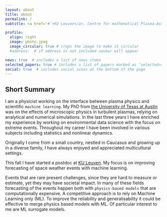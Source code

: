 ```yaml
---
layout: about
title: about
permalink: /
subtitle: <a href='#'>KU Leuven</a>. Centre for mathematical Plasma-Astrophysics, Belgium

profile:
  align: right
  image: photo.jpeg
  image_circular: true # crops the image to make it circular
  #address:  # if address is not included navbar will appear

news: true  # includes a list of news items
selected_papers: true # includes a list of papers marked as "selected={true}"
social: true  # includes social icons at the bottom of the page
---
```



## Short Summary

I am a physicist working on the interface between plasma physics and scientific `machine learning`. My PhD from [the University of Texas at Austin](https://www.utexas.edu) was on the effects of microscopic physics in turbulent plasmas, relying on analytical and numerical simulations. In the last three years I have enriched my experience by working on environmental data science with the focus on extreme events.  Throughout my career I have been involved in various subjects including statistics and nonlinear dynamics. 

Originally I come from a small country, nestled in Caucasus and growing up in a diverse family, I have always enjoyed and appreciated multicultural settings. 

This fall I have started a postdoc at [KU Leuven](https://www.kuleuven.be/english/kuleuven/index.html). My focus is on improving forecasting of space weather events with machine learning. 

Events that are rare present challenges, since they are hard to measure or estimate, yet they may have societal impact. In many of these fields forecasting of the events happen both with `physics-based models` that are computationally expensive. A competitive approach is to rely on Machine Learning only (ML). To improve the reliability and generalisability it could be effective to merge physics based models with ML. Of particular interest to me are ML surrogate models. 